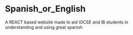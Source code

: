 # Spanish_or_English
A REACT based website made to aid IGCSE and IB students in understanding and using great spanish
